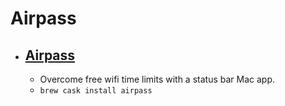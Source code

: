 # Airpass
- [Airpass](http://airpass.tiagoalves.me/)
  - 
  - Overcome free wifi time limits with a status bar Mac app.
  - `brew cask install airpass`
